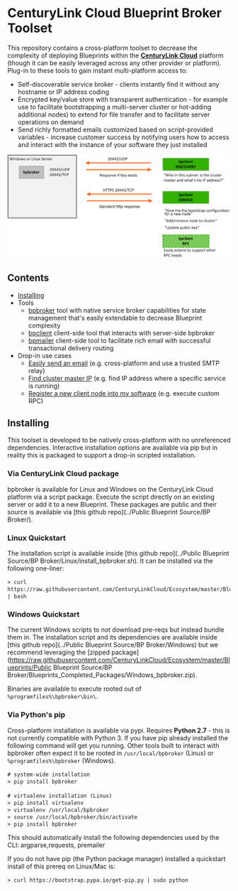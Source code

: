 # CenturyLink Cloud Blueprint Broker Toolset

This repository contains a cross-platform toolset to decrease the complexity of deploying Blueprints within the **[CenturyLink Cloud](http://www.centurylinkcloud.com)** platform (though it can be easily leveraged across any other provider or platform).  Plug-in to these tools to gain instant multi-platform access to:
* Self-discoverable service broker - clients instantly find it without any hostname or IP address coding
* Encrypted key/value store with transparent authentication - for example use to facilitate bootstrapping a multi-server cluster or hot-adding additional nodes) to extend for file transfer and to facilitate server operations on demand
* Send richly formatted emails customized based on script-provided variables - increase customer success by notifying users how to access and interact with the instance of your software they just installed

![overview](md_assets/bpbroker_overview.png)

## Contents

* [Installing](#installing)
* Tools
  * [bpbroker](README_bpbroker.md) tool with native service broker capabilities for state management that's easily extendable to decrease Blueprint complexity
  * [bpclient](README_bpclient.md) client-side tool that interacts with server-side bpbroker
  * [bpmailer](README_bpmailer.md) client-side tool to facilitate rich email with successful transactional delivery routing
* Drop-in use cases
  * [Easily send an email](examples/use_cases_send_email.md) (e.g. cross-platform and use a trusted SMTP relay)
  * [Find cluster master IP](examples/use_cases_find_master_ip.md) (e.g. find IP address where a specific service is running)
  * [Register a new client node into my software](examples/use_cases_register_client.md) (e.g. execute custom RPC)


## Installing
This toolset is developed to be natively cross-platform with no unreferenced dependencies.  Interactive installation options are available via pip but in reality this is packaged to support a drop-in scripted installation.

### Via CenturyLink Cloud package
bpbroker is available for Linux and Windows on the CenturyLink Cloud platform via a script package.  Execute the script directly on an existing server or add it to a new Blueprint.
These packages are public and their source is available via [this github repo](../Public Blueprint Source/BP Broker/).


### Linux Quickstart
The installation script is available inside [this github repo](../Public Blueprint Source/BP Broker/Linux/install_bpbroker.sh).  It can be installed via the following one-liner:
```shell
> curl https://raw.githubusercontent.com/CenturyLinkCloud/Ecosystem/master/Blueprints/Public%20Blueprint%20Source/BP%20Broker/Linux/install_bpbroker.sh | bash
```

### Windows Quickstart
The current Windows scripts to not download pre-reqs but instead bundle them in. The installation script and its dependencies are available inside [this github repo](../Public Blueprint Source/BP Broker/Windows) but we recommend leveraging the [zipped package](https://raw.githubusercontent.com/CenturyLinkCloud/Ecosystem/master/Blueprints/Public Blueprint Source/BP Broker/Blueprints_Completed_Packages/Windows_bpbroker.zip).

Binaries are available to execute rooted out of `%programfiles%\bpbroker\bin\`.


### Via Python's pip
Cross-platform installation is available via pypi.  Requires **Python 2.7** - this is not currently compatible with Python 3.
If you have pip already installed the following command will get you running.  Other tools built to interact with bpbroker
often expect it to be rooted in `/usr/local/bpbroker` (Linux) or `%programfiles%\bpbroker` (Windows).

```shell
# system-wide installation
> pip install bpbroker

# virtualenv installation (Linux)
> pip install virtualenv
> virtualenv /usr/local/bpbroker
> source /usr/local/bpbroker/bin/activate
> pip install bpbroker
```

This should automatically install the following dependencies used by the CLI: argparse,requests, premailer

If you do not have pip (the Python package manager) installed a quickstart install of this prereq on Linux/Mac is:
```shell
> curl https://bootstrap.pypa.io/get-pip.py | sudo python
```


